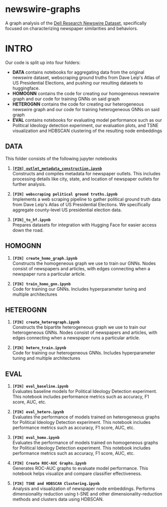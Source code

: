 # newswire-graphs
A graph analysis of the [Dell Research Newswire Dataset](https://huggingface.co/datasets/dell-research-harvard/newswire), specifically focused on characterizing newspaper similarities and behaviors. 

# INTRO
Our code is split up into four folders:
- **DATA** contains notebooks for aggregating data from the original newswire dataset, webscraping ground truths from Dave Leip's Atlas of US Presidential Elections, and pushing our resulting datasets to huggingface.
- **HOMOGNN** contains the code for creating our homogeneous newswire graph and our code for training GNNs on said graph
- **HETEROGNN** contains the code for creating our heterogeneous newswire graph and our code for training heterogeneous GNNs on said graph
- **EVAL** contains notebooks for evaluating model performance such as our Political Ideology detection experiment, our evaluation plots, and TSNE visualization and HDBSCAN clustering of the resulting node embeddings

## DATA
This folder consists of the following jupyter notebooks
1. [**`[FIN] outlet_metadata_construction.ipynb`**](https://github.com/poonamsahoo/newswire-graphs/blob/main/DATA/%5BFIN%5D%20outlet_metadata_construction.ipynb)  
   Constructs and compiles metadata for newspaper outlets. This includes processing details like city, state, and location of newspaper outlets for further analysis.

2. **`[FIN] webscraping political ground truths.ipynb`**  
   Implements a web scraping pipeline to gather political ground truth data from Dave Leip's Atlas of US Presidential Elections. We specifically aggregate county-level US presidential election data.

3. **`[FIN]_to_hf.ipynb`**  
   Prepares datasets for integration with Hugging Face for easier access down the road.

## HOMOGNN
1. **`[FIN] create_homo_graph.ipynb`**  
   Constructs the homogeneous graph we use to train our GNNs. Nodes consist of newspapers and articles, with edges connecting when a newspaper runs a particular article. 

2. **`[FIN] train_homo_gnn.ipynb`**  
   Code for training our GNNs. Includes hyperparameter tuning and multiple architectures

## HETEROGNN
1. **`[FIN] create_heterograph.ipynb`**  
   Constructs the bipartite heterogeneous graph we use to train our heterogeneous GNNs. Nodes consist of newspapers and articles, with edges connecting when a newspaper runs a particular article. 

2. **`[FIN] hetero_train.ipynb`**  
   Code for training our heterogeneous GNNs. Includes hyperparameter tuning and multiple architectures

## EVAL

1. **`[FIN] eval_baseline.ipynb`**  
   Evaluates baseline models for Political Ideology Detection experiment. This notebook includes performance metrics such as accuracy, F1 score, AUC, etc. 
   
2. **`[FIN] eval_hetero.ipynb`**  
   Evaluates the performance of models trained on heterogeneous graphs for Political Ideology Detection experiment. This notebook includes performance metrics such as accuracy, F1 score, AUC, etc.

3. **`[FIN] eval_homo.ipynb`**  
   Evaluates the performance of models trained on homogeneous graphs for Political Ideology Detection experiment. This notebook includes performance metrics such as accuracy, F1 score, AUC, etc.

4. **`[FIN] Create ROC-AUC Graphs.ipynb`**  
   Generates ROC-AUC graphs to evaluate model performance. This notebook helps visualize and compare classifier effectiveness.

5. **`[FIN] TSNE and HDBSCAN Clustering.ipynb`**  
   Analysis and visualization of newspaper node embeddings. Performs dimensionality reduction using t-SNE and other dimensionality-reduction methods and clusters data using HDBSCAN.
